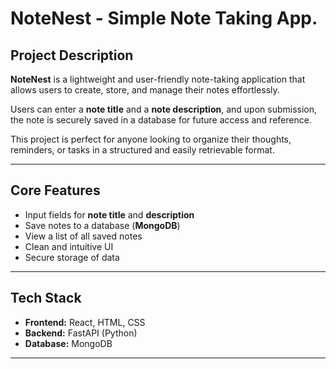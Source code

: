 # NoteNest - Simple Note Taking App.

## Project Description

**NoteNest** is a lightweight and user-friendly note-taking application that allows users to create, store, and manage their notes effortlessly.

Users can enter a **note title** and a **note description**, and upon submission, the note is securely saved in a database for future access and reference.

This project is perfect for anyone looking to organize their thoughts, reminders, or tasks in a structured and easily retrievable format.

---

## Core Features
 
- Input fields for **note title** and **description**
- Save notes to a database (**MongoDB**)
- View a list of all saved notes
- Clean and intuitive UI
- Secure storage of data

---

## Tech Stack

- **Frontend:** React, HTML, CSS
- **Backend:** FastAPI (Python)
- **Database:** MongoDB

---


